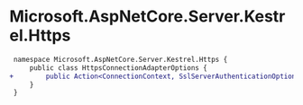# Microsoft.AspNetCore.Server.Kestrel.Https

``` diff
 namespace Microsoft.AspNetCore.Server.Kestrel.Https {
     public class HttpsConnectionAdapterOptions {
+        public Action<ConnectionContext, SslServerAuthenticationOptions> OnAuthenticate { get; set; }
     }
 }
```

